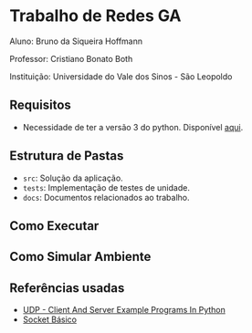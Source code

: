 # Trabalho de Redes GA
Aluno: Bruno da Siqueira Hoffmann

Professor: Cristiano Bonato Both

Instituição: Universidade do Vale dos Sinos - São Leopoldo

## Requisitos
- Necessidade de ter a versão 3 do python. Disponível [aqui](https://www.python.org/downloads/).

## Estrutura de Pastas
- `src`: Solução da aplicação.
- `tests`: Implementação de testes de unidade.
- `docs`: Documentos relacionados ao trabalho.

## Como Executar


## Como Simular Ambiente

## Referências usadas
- [UDP - Client And Server Example Programs In Python](https://pythontic.com/modules/socket/udp-client-server-example)
- [Socket Básico](https://wiki.python.org.br/SocketBasico)